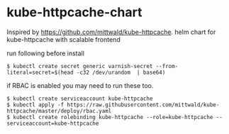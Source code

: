 # kube-httpcache-chart
Inspired by https://github.com/mittwald/kube-httpcache. helm chart for kube-httpcache with scalable frontend 


run following before install
```
$ kubectl create secret generic varnish-secret --from-literal=secret=$(head -c32 /dev/urandom  | base64)
```

if RBAC is enabled you may need to run these too.
```
$ kubectl create serviceaccount kube-httpcache
$ kubectl apply -f https://raw.githubusercontent.com/mittwald/kube-httpcache/master/deploy/rbac.yaml
$ kubectl create rolebinding kube-httpcache --role=kube-httpcache --serviceaccount=kube-httpcache
```
